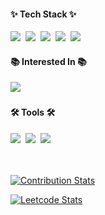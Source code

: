 <!--내용 부분-->
<h4>✨ Tech Stack ✨</h4>
<div>
  <img src="https://img.shields.io/badge/java-20232a.svg?style=for-the-badge&logo=buymeacoffee&logoColor=white" />&nbsp
  <img src="https://img.shields.io/badge/spring framework-6DB33F.svg?style=for-the-badge&logoColor=white" />&nbsp
  <img src="https://img.shields.io/badge/c-A8B9CC.svg?style=for-the-badge&logo=c&logoColor=white" />&nbsp
  <img src="https://img.shields.io/badge/c++-00599C.svg?style=for-the-badge&logo=cplusplus&logoColor=white" />&nbsp
  <img src="https://img.shields.io/badge/mysql-4479A1.svg?style=for-the-badge&logo=mysql&logoColor=white" />&nbsp
</div>

<h4>📚 Interested In 📚</h4>
<div>
  <img src="https://img.shields.io/badge/chromium-2088FF.svg?style=for-the-badge&logo=googlechrome&logoColor=white" />&nbsp
</div>

<h4>🛠 Tools 🛠</h4>
<div>
  <img src="https://img.shields.io/badge/git-F05033.svg?style=for-the-badge&logo=git&logoColor=white" />&nbsp
  <img src="https://img.shields.io/badge/github actions-007ACC.svg?style=for-the-badge&logo=githubactions&logoColor=white" />&nbsp
    <img src="https://img.shields.io/badge/docker-2496ED.svg?style=for-the-badge&logo=docker&logoColor=white" />&nbsp
</div>

<br>
<br>

[![Contribution Stats](https://github-contribution-stats.vercel.app/api/?username=tomatozil)](https://github.com/LordDashMe/github-contribution-stats/)

[![Leetcode Stats](https://leetcard.jacoblin.cool/tomatozil?hide=ranking)](https://leetcode.com/JacobLinCool)
